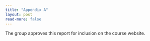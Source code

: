 ```yaml
---
title: "Appendix A"
layout: post
read-more: false
---
```


The group approves this report for inclusion on the course website.

